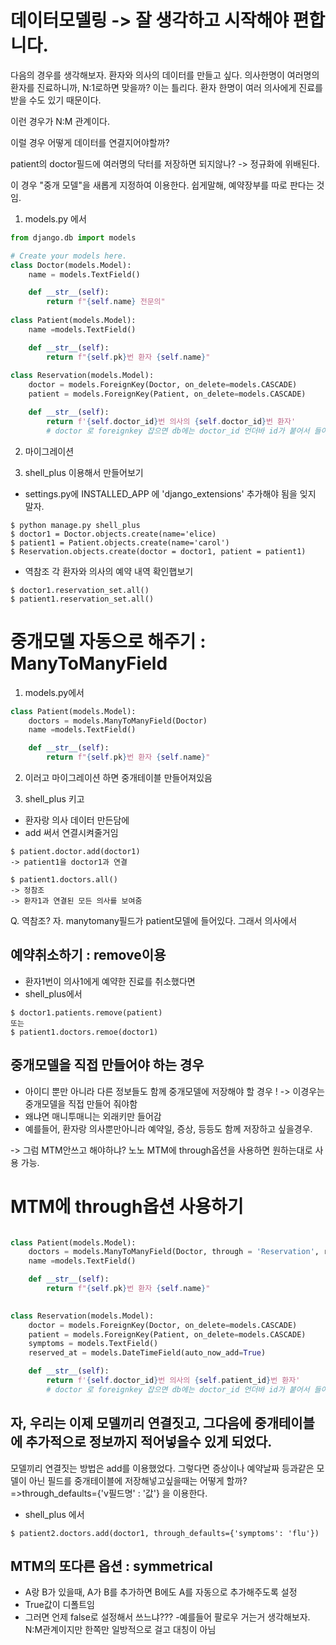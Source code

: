 # 데이터모델링 -> 잘 생각하고 시작해야 편합니다. 

다음의 경우를 생각해보자.
환자와 의사의 데이터를 만들고 싶다.
의사한명이 여러명의 환자를 진료하니까, 
N:1로하면 맞을까? 이는 틀리다.
환자 한명이 여러 의사에게 진료를 받을 수도 있기 때문이다.

이런 경우가 N:M 관계이다.

이럴 경우 어떻게 데이터를 연결지어야할까?

patient의 doctor필드에 여러명의 닥터를 저장하면 되지않나? -> 정규화에 위배된다.

이 경우 "중개 모델"을 새롭게 지정하여 이용한다. 쉽게말해, 예약장부를 따로 판다는 것임.

  1. models.py 에서
```python
from django.db import models

# Create your models here.
class Doctor(models.Model):
    name = models.TextField()

    def __str__(self):
        return f"{self.name} 전문의"
    
class Patient(models.Model):
    name =models.TextField()

    def __str__(self):
        return f"{self.pk}번 환자 {self.name}"
    
class Reservation(models.Model):
    doctor = models.ForeignKey(Doctor, on_delete=models.CASCADE)
    patient = models.ForeignKey(Patient, on_delete=models.CASCADE)

    def __str__(self):
        return f'{self.doctor_id}번 의사의 {self.doctor_id}번 환자'
        # doctor 로 foreignkey 잡으면 db에는 doctor_id 언더바 id가 붙어서 들어간다.

```

2. 마이그레이션

3. shell_plus 이용해서 만들어보기
- settings.py에 INSTALLED_APP 에 
'django_extensions' 추가해야 됨을 잊지 말자.
```
$ python manage.py shell_plus
$ doctor1 = Doctor.objects.create(name='elice)
$ patient1 = Patient.objects.create(name='carol')
$ Reservation.objects.create(doctor = doctor1, patient = patient1)
```
- 역참조 각 환자와 의사의 예약 내역 확인햅보기
```
$ doctor1.reservation_set.all()
$ patient1.reservation_set.all()

```


# 중개모델 자동으로 해주기 : ManyToManyField

1. models.py에서

```python
class Patient(models.Model):
    doctors = models.ManyToManyField(Doctor)
    name =models.TextField()

    def __str__(self):
        return f"{self.pk}번 환자 {self.name}"
```

2. 이러고 마이그레이션 하면 중개테이블 만들어져있음

3. shell_plus 키고
- 환자랑 의사 데이터 만든담에
- add 써서 연결시켜줄거임
```
$ patient.doctor.add(doctor1)
-> patient1을 doctor1과 연결

$ patient1.doctors.all()
-> 정참조
-> 환자1과 연결된 모든 의사를 보여줌

```

Q. 역참조?
자. manytomany필드가 patient모델에 들어있다. 그래서 의사에서 


## 예약취소하기 : remove이용
- 환자1번이 의사1에게 예약한 진료를 취소했다면
- shell_plus에서
```
$ doctor1.patients.remove(patient)
또는 
$ patient1.doctors.remoe(doctor1)
```

## 중개모델을 직접 만들어야 하는 경우
- 아이디 뿐만 아니라 다른 정보들도 함께  중개모델에 저장해야 할 경우 ! -> 이경우는 중개모델을 직접 만들어 줘야함
- 왜냐면 매니투매니는 외래키만 들어감
- 예를들어, 환자랑 의사뿐만아니라 예약일, 증상, 등등도 함께 저장하고 싶을경우.

-> 그럼 MTM안쓰고 해야하냐? 노노 MTM에 through옵션을 사용하면 원하는대로 사용 가능.


# MTM에 through옵션 사용하기

```python

class Patient(models.Model):
    doctors = models.ManyToManyField(Doctor, through = 'Reservation', related_name="patients")
    name =models.TextField()

    def __str__(self):
        return f"{self.pk}번 환자 {self.name}"
    

class Reservation(models.Model):
    doctor = models.ForeignKey(Doctor, on_delete=models.CASCADE)
    patient = models.ForeignKey(Patient, on_delete=models.CASCADE)
    symptoms = models.TextField()
    reserved_at = models.DateTimeField(auto_now_add=True)

    def __str__(self):
        return f'{self.doctor_id}번 의사의 {self.patient_id}번 환자'
        # doctor 로 foreignkey 잡으면 db에는 doctor_id 언더바 id가 붙어서 들어간다.

```


## 자, 우리는 이제 모델끼리 연결짓고, 그다음에 중개테이블에 추가적으로 정보까지 적어넣을수 있게 되었다. 
모델끼리 연결짓는 방법은 add를 이용했었다.
그렇다면 증상이나 예약날짜 등과같은 모델이 아닌 필드를 중개테이블에 저장해넣고싶을때는 어떻게 할까? =>through_defaults={'v필드명' : '값'} 을 이용한다.

- shell_plus 에서
```
$ patient2.doctors.add(doctor1, through_defaults={'symptoms': 'flu'})
```




## MTM의 또다른 옵션 : symmetrical
- A랑 B가 있을때, A가 B를 추가하면 B에도 A를 자동으로 추가해주도록 설정
- True값이 디폴트임
- 그러면 언제 false로 설정해서 쓰느냐???
-예를들어 팔로우 거는거 생각해보자. N:M관계이지만 한쪽만 일방적으로 걸고 대칭이 아님 
